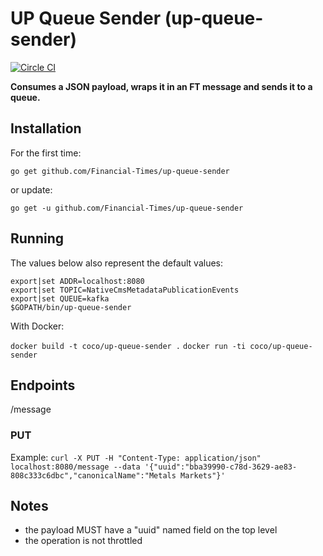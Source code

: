 # UP Queue Sender (up-queue-sender)
[![Circle CI](https://circleci.com/gh/Financial-Times/up-queue-sender/tree/master.png?style=shield)](https://circleci.com/gh/Financial-Times/up-queue-sender/tree/master)

__Consumes a JSON payload, wraps it in an FT message and sends it to a queue.__

## Installation

For the first time:

`go get github.com/Financial-Times/up-queue-sender`

or update:

`go get -u github.com/Financial-Times/up-queue-sender`

## Running

The values below also represent the default values: 

```
export|set ADDR=localhost:8080
export|set TOPIC=NativeCmsMetadataPublicationEvents
export|set QUEUE=kafka
$GOPATH/bin/up-queue-sender
```

With Docker:

`docker build -t coco/up-queue-sender .`
`docker run -ti coco/up-queue-sender`

## Endpoints
/message
### PUT
Example:
`curl -X PUT -H "Content-Type: application/json" localhost:8080/message --data '{"uuid":"bba39990-c78d-3629-ae83-808c333c6dbc","canonicalName":"Metals Markets"}'`

## Notes
* the payload MUST have a "uuid" named field on the top level
* the operation is not throttled